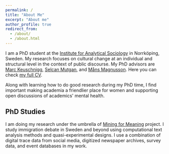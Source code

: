 ```yaml
---
permalink: /
title: "About Me"
excerpt: "About me"
author_profile: true
redirect_from: 
  - /about/
  - /about.html
---
```

I am a PhD student at the [Institute for Analytical Sociology](https://liu.se/en/organisation/liu/iei/ias) in Norrköping, Sweden. My research focuses on cultural change at an individual and structural level in the context of public discourse. My PhD advisors are [Marc Keuschnigg](https://keuschnigg.org/), [Selcan Mutgan](https://www.selcanmutgan.com/), and [Måns Magnusson](https://www.mansmagnusson.com/). Here you can check [my full CV](https://anastasia-menshikova.github.io/assets/CV_menshikova_apr24.pdf).

Along with learning how to do good research during my PhD time, I find important making academia a friendlier place for women and supporting open discussions of academics' mental health.

## PhD Studies
I am doing my research under the umbrella of [Mining for Meaning](https://liu.se/en/research/computational-text-analysis) project. I study immigration debate in Sweden and beyond using computational text analysis methods and quasi-experimental designs. I use a combination of digital trace data from social media, digitized newspaper archives, survey data, and event databases in my work.

